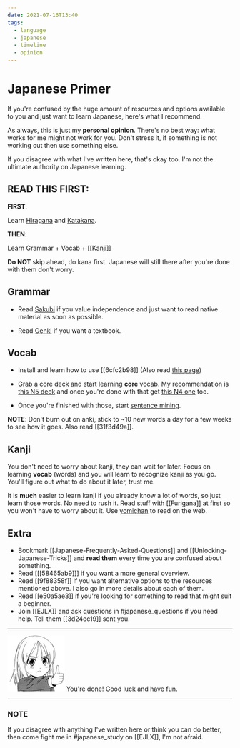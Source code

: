 ```yaml
---
date: 2021-07-16T13:40
tags:
  - language
  - japanese
  - timeline
  - opinion
---
```


# Japanese Primer

If you're confused by the huge amount of resources and options available to you
and just want to learn Japanese, here's what I recommend.

As always, this is just my **personal opinion**. There's no best way: what works
for me might not work for you. Don't stress it, if something is not working out
then use something else.

If you disagree with what I've written here, that's okay too. I'm not the
ultimate authority on Japanese learning.

## READ THIS FIRST:

**FIRST**:

Learn [Hiragana](https://www.tofugu.com/japanese/learn-hiragana/) and
[Katakana](https://www.tofugu.com/japanese/learn-katakana/).

**THEN**:

Learn Grammar + Vocab + [[Kanji]]

**Do NOT** skip ahead, do kana first. Japanese will still there after you're
done with them don't worry.

## Grammar

 * Read [Sakubi](https://sakubi.neocities.org/) if you value independence and
   just want to read native material as soon as possible.

 * Read [Genki](http://genki.japantimes.co.jp/index_en) if you want a textbook.

## Vocab

 * Install and learn how to use [[6cfc2b98]] (Also read [this page](https://refold.la/roadmap/stage-1/c/srs-best-practices))

 * Grab a core deck and start learning **core** vocab. My recommendation is
   [this N5 deck](https://ankiweb.net/shared/info/1679429599) and once you're
   done with that get [this N4 one](https://ankiweb.net/shared/info/1585001017)
   too.

 * Once you're finished with those, start [sentence mining](https://refold.la/roadmap/stage-2/a/basic-sentence-mining).

**NOTE**: Don't burn out on anki, stick to ~10 new words a day for a few weeks
to see how it goes. Also read [[31f3d49a]].

## Kanji

You don't need to worry about kanji, they can wait for later. Focus on learning
**vocab** (words) and you will learn to recognize kanji as you go. You'll figure
out what to do about it later, trust me.

It is **much** easier to learn kanji if you already know a lot of words, so just
learn those words. No need to rush it. Read stuff with [[Furigana]] at first so
you won't have to worry about it. Use [yomichan](https://foosoft.net/projects/yomichan/)
to read on the web.

## Extra

 - Bookmark [[Japanese-Frequently-Asked-Questions]] and
   [[Unlocking-Japanese-Tricks]] and **read them** every time you are confused
   about something.
 - Read [[[58465ab9]]] if you want a more general overview.
 - Read [[9f88358f]] if you want alternative options to the resources mentioned
   above. I also go in more details about each of them.
 - Read [[e50a5ae3]] if you're looking for something to read that might suit a
   beginner.
 - Join [[EJLX]] and ask questions in #japanese_questions if you need help.
   Tell them [[3d24ec19]] sent you.

---

![Thumbs Up](./static/thumbs_up.png) You're done! Good luck and have fun.

---

### NOTE

If you disagree with anything I've written here or think you can do better, then
come fight me in #japanese_study on [[EJLX]], I'm not afraid.
